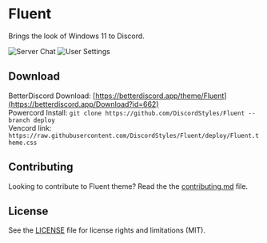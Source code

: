 # Fluent

Brings the look of Windows 11 to Discord.

![Server Chat](https://github.com/DiscordStyles/Fluent/assets/20338746/2c78434b-731d-4c4b-b043-c72d63a63fa4)
![User Settings](https://github.com/DiscordStyles/Fluent/assets/20338746/986f751f-e8fd-4f6c-aafd-1f669a29abf9)

## Download


BetterDiscord Download: [https://betterdiscord.app/theme/Fluent](https://betterdiscord.app/Download?id=662)  
Powercord Install: `git clone https://github.com/DiscordStyles/Fluent --branch deploy`  
Vencord link: `https://raw.githubusercontent.com/DiscordStyles/Fluent/deploy/Fluent.theme.css`

## Contributing

Looking to contribute to Fluent theme? Read the the [contributing.md](https://github.com/DiscordStyles/Fluent/blob/main/CONTRIBUTING.md) file.

## License

See the [LICENSE](https://github.com/DiscordStyles/Fluent/blob/main/LICENSE.md) file for license rights and limitations (MIT).
